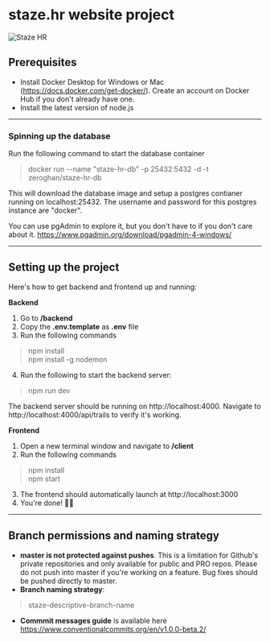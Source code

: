 # staze.hr website project

![Staze HR](https://i.imgur.com/buqWaH0.png)

## Prerequisites
* Install Docker Desktop for Windows or Mac (https://docs.docker.com/get-docker/). Create an account on Docker Hub if you don't already have one.
* Install the latest version of node.js

---

### Spinning up the database
Run the following command to start the database container

> docker run --name "staze-hr-db" -p 25432:5432 -d -t zeroghan/staze-hr-db

This will download the database image and setup a postgres contianer running on localhost:25432. The username and password for this postgres instance are "docker". 

You can use pgAdmin to explore it, but you don't have to if you don't care about it. https://www.pgadmin.org/download/pgadmin-4-windows/

---

## Setting up the project

Here's how to get backend and frontend up and running:

**Backend**

1. Go to **/backend**
2. Copy the **.env.template** as **.env** file
3. Run the following commands

 > npm install    
 > npm install -g nodemon

4. Run the following to start the backend server:

> npm run dev

The backend server should be running on http://localhost:4000. Navigate to http://localhost:4000/api/trails to verify it's working.

**Frontend**

1. Open a new terminal window and navigate to **/client**
2. Run the following commands

> npm install   
> npm start

3. The frontend should automatically launch at http://localhost:3000
4. You're done! 🎉🥳

---

## Branch permissions and naming strategy

- **master is not protected against pushes**. This is a limitation for Github's private repositories and only available for public and PRO repos. Please do not push into master if you're working on a feature. Bug fixes should be pushed directly to master.
- **Branch naming strategy**: 

> staze-descriptive-branch-name

- **Commmit messages guide** is available here https://www.conventionalcommits.org/en/v1.0.0-beta.2/